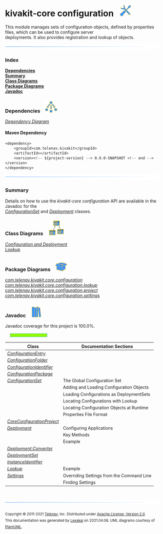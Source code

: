 # kivakit-core configuration &nbsp;&nbsp;![](../../documentation/images/tools-40.png)

This module manages sets of configuration objects, defined by properties files, which can be used to configure server  
deployments. It also provides registration and lookup of objects.

![](documentation/images/horizontal-line.png)

### Index

[**Dependencies**](#dependencies)  
[**Summary**](#summary)  
[**Class Diagrams**](#class-diagrams)  
[**Package Diagrams**](#package-diagrams)  
[**Javadoc**](#javadoc)

### Dependencies <a name="dependencies"></a> &nbsp;&nbsp; ![](documentation/images/dependencies-40.png)

[*Dependency Diagram*](documentation/diagrams/dependencies.svg)

#### Maven Dependency

    <dependency>
        <groupId>com.telenav.kivakit</groupId>
        <artifactId></artifactId>
        <version><!-- ${project-version} --> 0.9.0-SNAPSHOT <!-- end --></version>
    </dependency>
![](documentation/images/horizontal-line.png)

[//]: # (start-user-text)

### Summary <a name = "summary"></a>

Details on how to use the *kivakit-core configuration* API are available in the Javadoc for the  
[*ConfigurationSet*](https://telenav.github.io/kivakit/javadoc/kivakit.core.configuration/com/telenav/kivakit/core/configuration/ConfigurationSet.html) and
[*Deployment*](https://telenav.github.io/kivakit/javadoc/kivakit.core.configuration/com/telenav/kivakit/core/configuration/Deployment.html) classes.

[//]: # (end-user-text)

### Class Diagrams <a name="class-diagrams"></a> &nbsp; &nbsp; ![](documentation/images/diagram-48.png)

[*Configuration and Deployment*](documentation/diagrams/diagram-configuration.svg)  
[*Lookup*](documentation/diagrams/diagram-lookup.svg)  

### Package Diagrams <a name="package-diagrams"></a> &nbsp;&nbsp; ![](documentation/images/box-40.png)

[*com.telenav.kivakit.core.configuration*](documentation/diagrams/com.telenav.kivakit.core.configuration.svg)  
[*com.telenav.kivakit.core.configuration.lookup*](documentation/diagrams/com.telenav.kivakit.core.configuration.lookup.svg)  
[*com.telenav.kivakit.core.configuration.project*](documentation/diagrams/com.telenav.kivakit.core.configuration.project.svg)  
[*com.telenav.kivakit.core.configuration.settings*](documentation/diagrams/com.telenav.kivakit.core.configuration.settings.svg)  

### Javadoc <a name="javadoc"></a> &nbsp;&nbsp; ![](documentation/images/books-40.png)

Javadoc coverage for this project is 100.0%.  
  
&nbsp; &nbsp;  ![](documentation/images/meter-100-12.png)



| Class | Documentation Sections |
|---|---|
| [*ConfigurationEntry*](https://telenav.github.io/kivakit/javadoc/kivakit.core.configuration/com/telenav/kivakit/core/configuration/ConfigurationEntry.html) |  |  
| [*ConfigurationFolder*](https://telenav.github.io/kivakit/javadoc/kivakit.core.configuration/com/telenav/kivakit/core/configuration/ConfigurationFolder.html) |  |  
| [*ConfigurationIdentifier*](https://telenav.github.io/kivakit/javadoc/kivakit.core.configuration/com/telenav/kivakit/core/configuration/ConfigurationIdentifier.html) |  |  
| [*ConfigurationPackage*](https://telenav.github.io/kivakit/javadoc/kivakit.core.configuration/com/telenav/kivakit/core/configuration/ConfigurationPackage.html) |  |  
| [*ConfigurationSet*](https://telenav.github.io/kivakit/javadoc/kivakit.core.configuration/com/telenav/kivakit/core/configuration/ConfigurationSet.html) | The Global Configuration Set |  
| | Adding and Loading Configuration Objects |  
| | Loading Configurations as DeploymentSets |  
| | Locating Configurations with Lookup |  
| | Locating Configuration Objects at Runtime |  
| | Properties File Format |  
| [*CoreConfigurationProject*](https://telenav.github.io/kivakit/javadoc/kivakit.core.configuration/com/telenav/kivakit/core/configuration/project/CoreConfigurationProject.html) |  |  
| [*Deployment*](https://telenav.github.io/kivakit/javadoc/kivakit.core.configuration/com/telenav/kivakit/core/configuration/Deployment.html) | Configuring Applications |  
| | Key Methods |  
| | Example |  
| [*Deployment.Converter*](https://telenav.github.io/kivakit/javadoc/kivakit.core.configuration/com/telenav/kivakit/core/configuration/Deployment.Converter.html) |  |  
| [*DeploymentSet*](https://telenav.github.io/kivakit/javadoc/kivakit.core.configuration/com/telenav/kivakit/core/configuration/DeploymentSet.html) |  |  
| [*InstanceIdentifier*](https://telenav.github.io/kivakit/javadoc/kivakit.core.configuration/com/telenav/kivakit/core/configuration/InstanceIdentifier.html) |  |  
| [*Lookup*](https://telenav.github.io/kivakit/javadoc/kivakit.core.configuration/com/telenav/kivakit/core/configuration/lookup/Lookup.html) | Example |  
| [*Settings*](https://telenav.github.io/kivakit/javadoc/kivakit.core.configuration/com/telenav/kivakit/core/configuration/settings/Settings.html) | Overriding Settings from the Command Line |  
| | Finding Settings |  

[//]: # (start-user-text)



[//]: # (end-user-text)

<br/>

![](documentation/images/horizontal-line.png)

<sub>Copyright &#169; 2011-2021 [Telenav](http://telenav.com), Inc. Distributed under [Apache License, Version 2.0](LICENSE)</sub>  
<sub>This documentation was generated by [Lexakai](https://github.com/Telenav/lexakai) on 2021.04.08. UML diagrams courtesy
of [PlantUML](http://plantuml.com).</sub>

